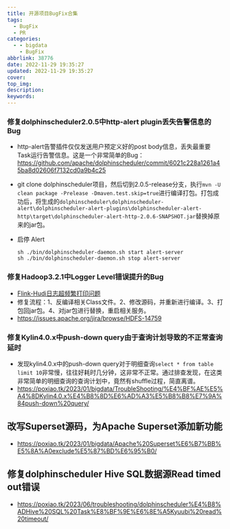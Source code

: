 ```yaml
---
title: 开源项目BugFix合集
tags:
  - BugFix
  - PR
categories:
  - - bigdata
    - BugFix
abbrlink: 38776
date: 2022-11-29 19:35:27
updated: 2022-11-29 19:35:27
cover:
top_img:
description:
keywords:
---
```


### 修复dolphinscheduler2.0.5中http-alert plugin丢失告警信息的Bug 

- http-alert告警插件仅仅发送用户预定义好的post body信息，丢失最重要Task运行告警信息。这是一个非常简单的Bug：https://github.com/apache/dolphinscheduler/commit/6021c228a1261a45ba8d02606f7132cd0a9b4c25

- git clone dolphinscheduler项目，然后切到2.0.5-release分支，执行`mvn -U clean package -Prelease -Dmaven.test.skip=true`进行编译打包。打包成功后，将生成的`dolphinscheduler\dolphinscheduler-alert\dolphinscheduler-alert-plugins\dolphinscheduler-alert-http\target\dolphinscheduler-alert-http-2.0.6-SNAPSHOT.jar`替换掉原来的jar包。

- 启停 Alert 

  ```shell
  sh ./bin/dolphinscheduler-daemon.sh start alert-server
  sh ./bin/dolphinscheduler-daemon.sh stop alert-server
  ```


### 修复Hadoop3.2.1中Logger Level错误提升的Bug

- [Flink-Hudi日志超频繁打印问题](https://poxiao.tk/2022/12/bigdata/TroubleShooting/Flink-hudi%E6%97%A5%E5%BF%97%E8%B6%85%E9%A2%91%E7%B9%81%E6%89%93%E5%8D%B0/)
- 修复流程：1、反编译相关Class文件。2、修改源码，并重新进行编译。3、打包回jar包。4、对jar包进行替换，重启相关服务。
- https://issues.apache.org/jira/browse/HDFS-14759

### 修复Kylin4.0.x中push-down query由于查询计划导致的不正常查询延时

- 发现kylin4.0.x中的push-down query对于明细查询`select * from table limit 10`非常慢，往往好耗时几分钟，这非常不正常。通过排查发现，在这类非常简单的明细查询的查询计划中，竟然有shuffle过程，简直离谱。
- https://poxiao.tk/2023/01/bigdata/TroubleShooting/%E4%BF%AE%E5%A4%8DKylin4.0.x%E4%B8%8D%E6%AD%A3%E5%B8%B8%E7%9A%84push-down%20query/

## 改写Superset源码，为Apache Superset添加新功能

- https://poxiao.tk/2023/01/bigdata/Apache%20Superset%E6%B7%BB%E5%8A%A0exclude%E5%87%BD%E6%95%B0/

## 修复dolphinscheduler Hive SQL数据源Read timed out错误

- https://poxiao.tk/2023/06/troubleshooting/dolphinscheduler%E4%B8%ADHive%20SQL%20Task%E8%BF%9E%E6%8E%A5Kyuubi%20read%20timeout/
